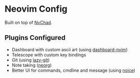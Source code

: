 # Neovim Config

Built on top of [NvChad](https://nvchad.com/).

## Plugins Configured

- Dashboard with custom ascii art (using [dashboard-nvim](https://github.com/nvimdev/dashboard-nvim))
- Telescope with custom key bindings
- Git (using [lazy-git](https://github.com/kdheepak/lazygit.nvim))
- Note taking ([neorg](https://github.com/nvim-neorg/neorg))
- Better UI for commands, cmdline and message (using [noice](https://github.com/folke/noice.nvim))
